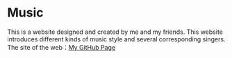 # Music
This is a website designed and created by me and my friends. 
This website introduces different kinds of music style and several corresponding singers.
The site of the web：[My GitHub Page](kelllychen.github.io/music.github.io/)
